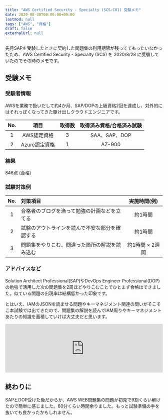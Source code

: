 ```yaml
---
title: "AWS Certified Security - Specialty (SCS-C01) 受験メモ"
date: 2020-08-30T00:00:00+09:00
lastmod: null
tags: ["AWS", "資格"]
draft: false
externalUrl: null
---
```


先月SAPを受験したときに契約した問題集の利用期限が残っててもったいなかったため、AWS Certified Security - Specialty (SCS) を 2020/8/28 に受験していたのでその時のメモです。

## 受験メモ

### 受験者情報

AWSを業務で扱いだして約4か月、SAP/DOPの上級資格2冠を達成し、対外的にはそれっぽくなってきた駆け出しクラウドエンジニアです。

|No.|項目|取得数|取得済み資格/合格済み試験|
|:---:|:---:|:---:|:---:|
|1|AWS認定資格|3|SAA、SAP、DOP|
|2|Azure認定資格|1|AZ-900|

### 結果

846点 (合格)

### 試験対策例

|No.|対策項目|実施時間(例)|
|:---:|:---|:---:|
|1|合格者のブログを漁って勉強の計画などを立てる|約1時間|
|2|試験のアウトラインを読んで不安な部分を確認する|約1時間|
|3|問題集をやりこむ、間違った箇所の解説を読み込む|約1時間 × 2週間|

### アドバイスなど

Solution Architect Professional(SAP)やDevOps Engineer Professional(DOP)の勉強で活用した次の問題集を2周ほどやりこむことでひとまず合格はできました。似ている問題の出現率は結構低かった印象です。

とはいえ、IAMのJSONを読ませる問題やキーマネジメント関連の問いがそこそこ本試験では出てきたので、問題集の解説を読んでIAM周りやキーマネジメントあたりの知識を蓄積していけば大丈夫だと思います。

<iframe class="hatenablogcard" style="width:100%;height:155px;max-width:680px;" src="https://hatenablog-parts.com/embed?url=https://aws.koiwaclub.com" frameborder="0" scrolling="no"></iframe>

## 終わりに

SAPとDOP受けた後だからか、AWS WEB問題集の問題が初見で9割くらい解けたので簡単に感じました。60分くらい時間余りました。もっと試験準備の手を抜いても良かったかもしれません。
